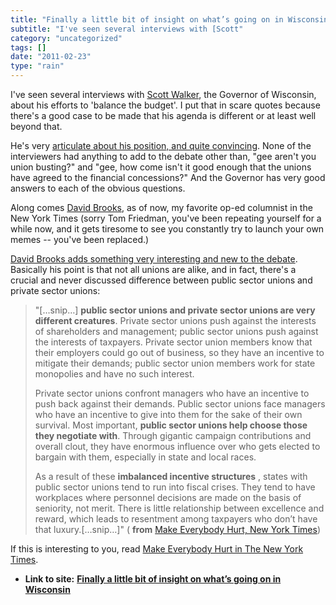 ```yaml
---
title: "Finally a little bit of insight on what’s going on in Wisconsin"
subtitle: "I've seen several interviews with [Scott"
category: "uncategorized"
tags: []
date: "2011-02-23"
type: "rain"
---
```

I've seen several interviews with [Scott
Walker](<http://en.wikipedia.org/wiki/Scott_Walker_\(politician\)>), the
Governor of Wisconsin, about his efforts to 'balance the budget'. I put that
in scare quotes because there's a good case to be made that his agenda is
different or at least well beyond that.

He's very [articulate about his position, and quite
convincing](<http://www.cnn.com/2011/US/02/21/wisconsin.budget/index.html?iref=24hours>).
None of the interviewers had anything to add to the debate other than, "gee
aren't you union busting?" and "gee, how come isn't it good enough that the
unions have agreed to the financial concessions?" And the Governor has very
good answers to each of the obvious questions.

Along comes [David
Brooks](<http://topics.nytimes.com/top/opinion/editorialsandoped/oped/columnists/davidbrooks/index.html>),
as of now, my favorite op-ed columnist in the New York Times (sorry Tom
Friedman, you've been repeating yourself for a while now, and it gets tiresome
to see you constantly try to launch your own memes -- you've been replaced.)

[David Brooks adds something very interesting and new to the
debate](<http://www.nytimes.com/2011/02/22/opinion/22brooks.html?_r=1&ref=davidbrooks>).
Basically his point is that not all unions are alike, and in fact, there's a
crucial and never discussed difference between public sector unions and
private sector unions:

> "[…snip…] **public sector unions and private sector unions are very
> different creatures**. Private sector unions push against the interests of
> shareholders and management; public sector unions push against the interests
> of taxpayers. Private sector union members know that their employers could
> go out of business, so they have an incentive to mitigate their demands;
> public sector union members work for state monopolies and have no such
> interest.
>
> Private sector unions confront managers who have an incentive to push back
> against their demands. Public sector unions face managers who have an
> incentive to give into them for the sake of their own survival. Most
> important, **public sector unions help choose those they negotiate with**.
> Through gigantic campaign contributions and overall clout, they have
> enormous influence over who gets elected to bargain with them, especially in
> state and local races.
>
> As a result of these **imbalanced incentive structures** , states with
> public sector unions tend to run into fiscal crises. They tend to have
> workplaces where personnel decisions are made on the basis of seniority, not
> merit. There is little relationship between excellence and reward, which
> leads to resentment among taxpayers who don’t have that luxury.[…snip…]" (
> **from** [Make Everybody Hurt, New York
> Times](<http://www.nytimes.com/2011/02/22/opinion/22brooks.html?_r=1&ref=davidbrooks>))

If this is interesting to you, read [Make Everybody Hurt in The New York
Times](<http://www.nytimes.com/2011/02/22/opinion/22brooks.html?_r=1&ref=davidbrooks>).


* **Link to site:** **[Finally a little bit of insight on what’s going on in Wisconsin](None)**